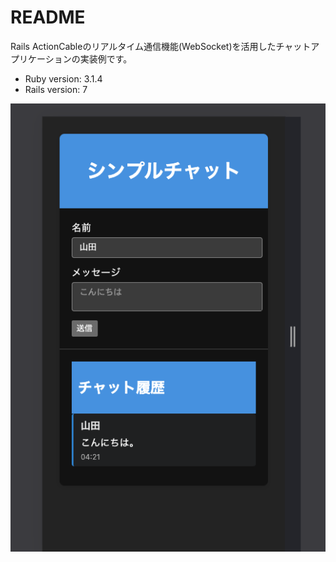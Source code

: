 # README
Rails ActionCableのリアルタイム通信機能(WebSocket)を活用したチャットアプリケーションの実装例です。

* Ruby version: 3.1.4
* Rails version: 7

![simple_chat_image.png](app/assets/images/simple_chat_image.png)